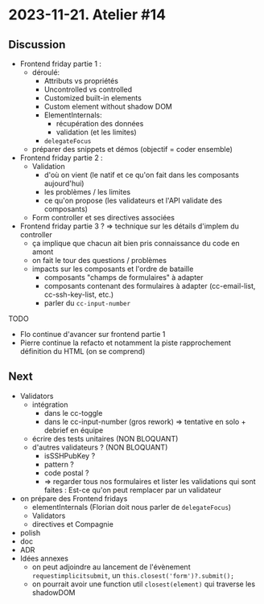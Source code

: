# 2023-11-21. Atelier #14

## Discussion

* Frontend friday partie 1 :
  * déroulé:
    * Attributs vs propriétés
    * Uncontrolled vs controlled
    * Customized built-in elements
    * Custom element without shadow DOM
    * ElementInternals:
      * récupération des données
      * validation (et les limites)
    * `delegateFocus`
  * préparer des snippets et démos (objectif = coder ensemble)
* Frontend friday partie 2 :
  * Validation
    * d'où on vient (le natif et ce qu'on fait dans les composants aujourd'hui)
    * les problèmes / les limites
    * ce qu'on propose (les validateurs et l'API validate des composants)
  * Form controller et ses directives associées
* Frontend friday partie 3 ? => technique sur les détails d'implem du controller
  * ça implique que chacun ait bien pris connaissance du code en amont
  * on fait le tour des questions / problèmes
  * impacts sur les composants et l'ordre de bataille
    * composants "champs de formulaires" à adapter
    * composants contenant des formulaires à adapter (cc-email-list, cc-ssh-key-list, etc.)
    * parler du `cc-input-number`

TODO

* Flo continue d'avancer sur frontend partie 1
* Pierre continue la refacto et notamment la piste rapprochement définition du HTML (on se comprend)

## Next

* Validators
  * intégration
    * dans le cc-toggle
    * dans le cc-input-number (gros rework) => tentative en solo + debrief en équipe
  * écrire des tests unitaires (NON BLOQUANT)
  * d'autres validateurs ? (NON BLOQUANT)
    * isSSHPubKey ?
    * pattern ?
    * code postal ?
    * => regarder tous nos formulaires et lister les validations qui sont faites : Est-ce qu'on peut remplacer par un validateur
* on prépare des Frontend fridays
  * elementInternals (Florian doit nous parler de `delegateFocus`)
  * Validators
  * directives et Compagnie
* polish
* doc
* ADR
* Idées annexes
  * on peut adjoindre au lancement de l'évènement `requestimplicitsubmit`, un `this.closest('form')?.submit();`
  * on pourrait avoir une function util `closest(element)` qui traverse les shadowDOM